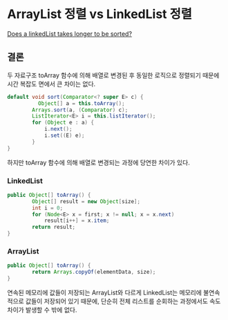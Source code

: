 # ArrayList 정렬 vs LinkedList 정렬

[Does a linkedList takes longer to be sorted?](https://stackoverflow.com/questions/65151287/does-a-linkedlist-takes-longer-to-be-sorted)

## 결론

두 자료구조 toArray 함수에 의해 배열로 변경된 후 동일한 로직으로 정렬되기 때문에 시간 복잡도 면에서 큰 차이는 없다.

```java
default void sort(Comparator<? super E> c) {
	      Object[] a = this.toArray();
        Arrays.sort(a, (Comparator) c);
        ListIterator<E> i = this.listIterator();
        for (Object e : a) {
            i.next();
            i.set((E) e);
        }
}
```

하지만 toArray 함수에 의해 배열로 변경되는 과정에 당연한 차이가 있다.

### LinkedList

```java
public Object[] toArray() {
        Object[] result = new Object[size];
        int i = 0;
        for (Node<E> x = first; x != null; x = x.next)
            result[i++] = x.item;
        return result;
}
```

### ArrayList

```java
public Object[] toArray() {
        return Arrays.copyOf(elementData, size);
}
```

연속된 메모리에 값들이 저장되는 ArrayList와 다르게 LinkedList는 메모리에 불연속적으로 값들이 저장되어 있기 때문에, 단순히 전체 리스트를 순회하는 과정에서도 속도 차이가 발생할 수 밖에 없다.
